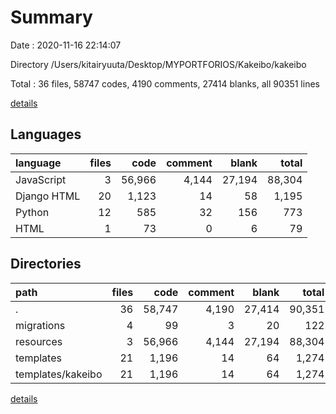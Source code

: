 # Summary

Date : 2020-11-16 22:14:07

Directory /Users/kitairyuuta/Desktop/MYPORTFORIOS/Kakeibo/kakeibo

Total : 36 files,  58747 codes, 4190 comments, 27414 blanks, all 90351 lines

[details](details.md)

## Languages
| language | files | code | comment | blank | total |
| :--- | ---: | ---: | ---: | ---: | ---: |
| JavaScript | 3 | 56,966 | 4,144 | 27,194 | 88,304 |
| Django HTML | 20 | 1,123 | 14 | 58 | 1,195 |
| Python | 12 | 585 | 32 | 156 | 773 |
| HTML | 1 | 73 | 0 | 6 | 79 |

## Directories
| path | files | code | comment | blank | total |
| :--- | ---: | ---: | ---: | ---: | ---: |
| . | 36 | 58,747 | 4,190 | 27,414 | 90,351 |
| migrations | 4 | 99 | 3 | 20 | 122 |
| resources | 3 | 56,966 | 4,144 | 27,194 | 88,304 |
| templates | 21 | 1,196 | 14 | 64 | 1,274 |
| templates/kakeibo | 21 | 1,196 | 14 | 64 | 1,274 |

[details](details.md)